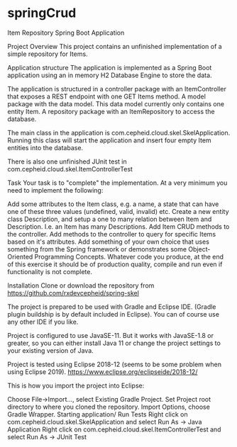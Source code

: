 # springCrud
Item Repository Spring Boot Application

Project Overview
This project contains an unfinished implementation of a simple repository for Items.

Application structure
The application is implemented as a Spring Boot application using an in memory H2 Database Engine to store the data.

The application is structured in a controller package with an ItemController that exposes a REST endpoint with one GET Items method. A model package with the data model. This data model currently only contains one entity Item. A repository package with an ItemRepository to access the database.

The main class in the application is com.cepheid.cloud.skel.SkelApplication. Running this class will start the application and insert four empty Item entities into the database.

There is also one unfinished JUnit test in com.cepheid.cloud.skel.ItemControllerTest

Task
Your task is to "complete" the implementation. At a very minimum you need to implement the following:

Add some attributes to the Item class, e.g. a name, a state that can have one of these three values (undefined, valid, invalid) etc.
Create a new entity class Description, and setup a one to many relation between Item and Description. I.e. an Item has many Descriptions.
Add Item CRUD methods to the controller.
Add methods to the controller to query for specific Items based on it's attributes.
Add something of your own choice that uses something from the Spring framework or demonstrates some Object-Oriented Programming Concepts.
Whatever code you produce, at the end of this exercise it should be of production quality, compile and run even if functionality is not complete.

Installation
Clone or download the repository from https://github.com/rxdevcepheid/spring-skel

The project is prepared to be used with Gradle and Eclipse IDE. (Gradle plugin buildship is by default included in Eclipse). You can of course use any other IDE if you like.

Project is configured to use JavaSE-11. But it works with JavaSE-1.8 or greater, so you can either install Java 11 or change the project settings to your existing version of Java.

Project is tested using Eclipse 2018-12 (seems to be some problem when using Eclipse 2019). https://www.eclipse.org/eclipseide/2018-12/

This is how you import the project into Eclipse:

Choose File->Import..., select Existing Gradle Project.
Set Project root directory to where you cloned the repository.
Import Options, choose Gradle Wrapper.
Starting application/ Run Tests
Right click on com.cepheid.cloud.skel.SkelApplication and select Run As -> Java Application Right click on com.cepheid.cloud.skel.ItemControllerTest and select Run As -> JUnit Test
